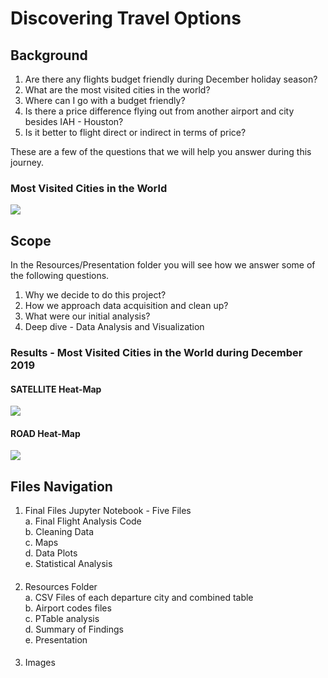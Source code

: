 # Discovering Travel Options

## Background

1. Are there any flights budget friendly during December holiday season?
2. What are the most visited cities in the world?
3. Where can I go with a budget friendly?
4. Is there a price difference flying out from another airport and city  besides IAH - Houston?
5. Is it better to flight direct or indirect in terms of price?

These are a few of the questions that we will help you answer during this journey. 

### Most Visited Cities in the World 

![](https://github.com/pablojordan/Project_1/blob/master/images/actualcitiesinproject.png)

## Scope

In the Resources/Presentation folder you will see how we answer some of the following questions. 
 
1. Why we decide to do this project?
2. How we approach data acquisition and clean up?
3. What were our initial analysis?
4. Deep dive - Data Analysis and Visualization 


### Results - Most Visited Cities in the World during December 2019

#### SATELLITE Heat-Map
![](https://github.com/pablojordan/Project_1/blob/master/images/heatmapsattellitemapvisitedcities.png)

#### ROAD Heat-Map

![](https://github.com/pablojordan/Project_1/blob/master/images/heatmaproadmapvisitedcities.png)

## Files Navigation 

1. Final Files Jupyter Notebook - Five Files\
	a. Final Flight Analysis Code\
	b. Cleaning Data\
	c. Maps\
	d. Data Plots\
	e. Statistical Analysis
####
2. Resources Folder\
a. CSV Files of each departure city and combined table\
b. Airport codes files\
c. PTable analysis\
d. Summary of Findings\
e. Presentation
####
3. Images
